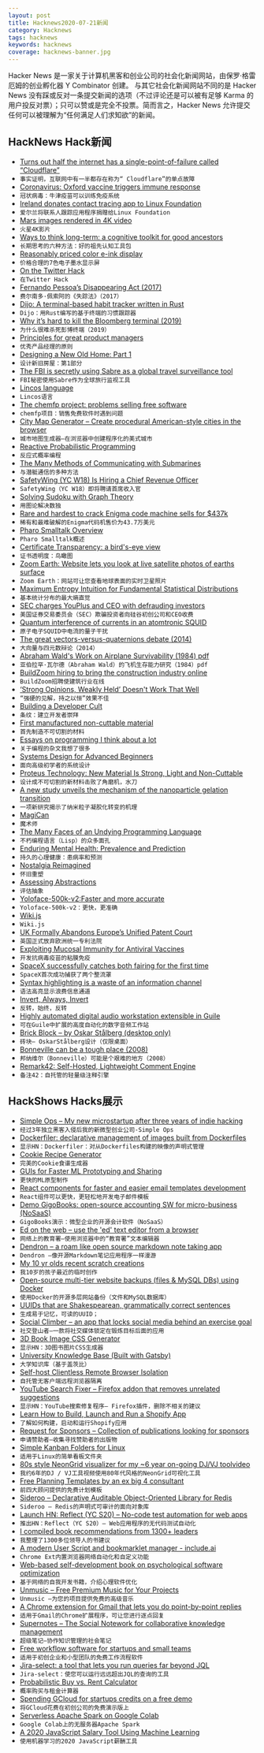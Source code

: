 ```yaml
---
layout: post
title: Hacknews2020-07-21新闻
category: Hacknews
tags: hacknews
keywords: hacknews
coverage: hacknews-banner.jpg
---
```


Hacker News 是一家关于计算机黑客和创业公司的社会化新闻网站，由保罗·格雷厄姆的创业孵化器 Y Combinator 创建。
与其它社会化新闻网站不同的是 Hacker News 没有踩或反对一条提交新闻的选项（不过评论还是可以被有足够 Karma 的用户投反对票）；只可以赞或是完全不投票。简而言之，Hacker News 允许提交任何可以被理解为“任何满足人们求知欲”的新闻。

## HackNews Hack新闻


- [Turns out half the internet has a single-point-of-failure called “Cloudflare”](https://easydns.com/blog/2020/07/20/turns-out-half-the-internet-has-a-single-point-of-failure-called-cloudflare/)
- `事实证明，互联网中有一半都存在称为“ Cloudflare”的单点故障`
- [Coronavirus: Oxford vaccine triggers immune response](https://www.bbc.co.uk/news/uk-53469839)
- `冠状病毒：牛津疫苗可以训练免疫系统`
- [Ireland donates contact tracing app to Linux Foundation](https://www.nearform.com/blog/ireland-donates-contact-tracing-app-to-linux-foundation/)
- `爱尔兰将联系人跟踪应用程序捐赠给Linux Foundation`
- [Mars images rendered in 4K video](https://www.youtube.com/watch?v=ZEyAs3NWH4A)
- `火星4K影片`
- [Ways to think long-term: a cognitive toolkit for good ancestors](https://blog.longnow.org/02020/07/20/six-ways-to-think-long-term-a-cognitive-toolkit-for-good-ancestors/)
- `长期思考的六种方法：好的祖先认知工具包`
- [Reasonably priced color e-ink display](https://www.waveshare.com/5.65inch-e-paper-module-f.htm)
- `价格合理的7色电子墨水显示屏`
- [On the Twitter Hack](https://www.schneier.com/blog/archives/2020/07/on_the_twitter_.html)
- `在Twitter Hack`
- [Fernando Pessoa’s Disappearing Act (2017)](https://www.newyorker.com/magazine/2017/09/04/fernando-pessoas-disappearing-act)
- `费尔南多·佩索阿的《失踪法》（2017）`
- [Dijo: A terminal-based habit tracker written in Rust](https://github.com/NerdyPepper/dijo)
- `Dijo：用Rust编写的基于终端的习惯跟踪器`
- [Why it’s hard to kill the Bloomberg terminal (2019)](https://marker.medium.com/why-its-hard-to-kill-the-bloomberg-terminal-61073482e496)
- `为什么很难杀死彭博终端（2019）`
- [Principles for great product managers](http://reeve.blog/blog/principles/)
- `优秀产品经理的原则`
- [Designing a New Old Home: Part 1](https://medium.com/@simon.sarris/designing-a-new-old-home-part-1-cf298b58ed41)
- `设计新旧房屋：第1部分`
- [The FBI is secretly using Sabre as a global travel surveillance tool](https://www.forbes.com/sites/thomasbrewster/2020/07/16/the-fbi-is-secretly-using-a-2-billion-company-for-global-travel-surveillance--the-us-could-do-the-same-to-track-covid-19)
- `FBI秘密使用Sabre作为全球旅行监视工具`
- [Lincos language](https://en.wikipedia.org/wiki/Lincos_language)
- `Lincos语言`
- [The chemfp project: problems selling free software](https://jcheminf.biomedcentral.com/articles/10.1186/s13321-019-0398-8#Sec24)
- `chemfp项目：销售免费软件时遇到问题`
- [City Map Generator – Create procedural American-style cities in the browser](https://maps.probabletrain.com/)
- `城市地图生成器–在浏览器中创建程序化的美式城市`
- [Reactive Probabilistic Programming](https://arxiv.org/abs/1908.07563)
- `反应式概率编程`
- [The Many Methods of Communicating with Submarines](https://hackaday.com/2020/07/15/the-many-methods-of-communicating-with-submarines/)
- `与潜艇通信的多种方法`
- [SafetyWing (YC W18) Is Hiring a Chief Revenue Officer](https://angel.co/company/safetywing-3/jobs/900187-chief-revenue-officer)
- `SafetyWing（YC W18）即将聘请首席收入官`
- [Solving Sudoku with Graph Theory](https://rakhman.info/blog/solving-sudoku-with-graph-theory/)
- `用图论解决数独`
- [Rare and hardest to crack Enigma code machine sells for $437k](https://www.zdnet.com/article/rare-and-hardest-to-crack-enigma-code-machine-sells-for-437000/)
- `稀有和最难破解的Enigma代码机售价为43.7万美元`
- [Pharo Smalltalk Overview](https://www.pharo.org/features)
- `Pharo Smalltalk概述`
- [Certificate Transparency: a bird's-eye view](https://emilymstark.com/2020/07/20/certificate-transparency-a-birds-eye-view.html)
- `证书透明度：鸟瞰图`
- [Zoom Earth: Website lets you look at live satellite photos of earths surface](https://zoom.earth/)
- `Zoom Earth：网站可让您查看地球表面的实时卫星照片`
- [Maximum Entropy Intuition for Fundamental Statistical Distributions](https://longintuition.com/2020/07/20/max-entropy-intuition.html)
- `基本统计分布的最大熵直觉`
- [SEC charges YouPlus and CEO with defrauding investors](https://www.sec.gov/news/press-release/2020-160)
- `美国证券交易委员会（SEC）欺骗投资者向硅谷初创公司和CEO收费`
- [Quantum interference of currents in an atomtronic SQUID](https://www.nature.com/articles/s41467-020-17185-6)
- `原子电子SQUID中电流的量子干扰`
- [The great vectors-versus-quaternions debate (2014)](https://fexpr.blogspot.com/2014/03/the-great-vectors-versus-quaternions.html)
- `大向量与四元数辩论（2014）`
- [Abraham Wald's Work on Airplane Survivability (1984) pdf](https://people.ucsc.edu/~msmangel/Wald.pdf)
- `亚伯拉罕·瓦尔德（Abraham Wald）的飞机生存能力研究（1984）pdf`
- [BuildZoom hiring to bring the construction industry online](https://jobs.lever.co/buildzoom)
- `BuildZoom招聘使建筑行业在线`
- [‘Strong Opinions, Weakly Held’ Doesn't Work That Well](https://commoncog.com/blog/strong-opinions-weakly-held-is-bad/)
- `“强硬的见解，持之以恒”效果不佳`
- [Building a Developer Cult](https://subvert.substack.com/p/stripe-building-a-developer-cult)
- `条纹：建立开发者崇拜`
- [First manufactured non-cuttable material](https://www.nature.com/articles/s41598-020-65976-0)
- `首先制造不可切割的材料`
- [Essays on programming I think about a lot](https://www.benkuhn.net/progessays/)
- `关于编程的杂文我想了很多`
- [Systems Design for Advanced Beginners](https://robertheaton.com/2020/04/06/systems-design-for-advanced-beginners/)
- `面向高级初学者的系统设计`
- [Proteus Technology: New Material Is Strong, Light and Non-Cuttable](https://scitechdaily.com/proteus-technology-new-material-is-strong-light-and-non-cuttable/)
- `设计成不可切割的新材料击败了角磨机，水刀`
- [A new study unveils the mechanism of the nanoparticle gelation transition](https://phys.org/news/2020-07-unveils-mechanism-nanoparticle-gelation-transition.html)
- `一项新研究揭示了纳米粒子凝胶化转变的机理`
- [MagiCan](https://en.wikipedia.org/wiki/MagiCan)
- `魔术师`
- [The Many Faces of an Undying Programming Language](http://jakob.space/blog/thoughts-on-lisps.html)
- `不朽编程语言（Lisp）的众多面孔`
- [Enduring Mental Health: Prevalence and Prediction](https://www.ncbi.nlm.nih.gov/pmc/articles/PMC5304549/)
- `持久的心理健康：患病率和预测`
- [Nostalgia Reimagined](https://aeon.co/essays/nostalgia-doesnt-need-real-memories-an-imagined-past-works-as-well)
- `怀旧重塑`
- [Assessing Abstractions](https://stopa.io/post/245)
- `评估抽象`
- [Yoloface-500k-v2:Faster and more accurate](https://github.com/dog-qiuqiu/MobileNetv2-YOLOV3#wider-face-val)
- `Yoloface-500k-v2：更快，更准确`
- [Wiki.js](http://wiki.js.org)
- `Wiki.js`
- [UK Formally Abandons Europe’s Unified Patent Court](https://www.theregister.com/2020/07/21/uk_abandons_upc/)
- `英国正式放弃欧洲统一专利法院`
- [Exploiting Mucosal Immunity for Antiviral Vaccines](https://sci-hub.tw/10.1146/annurev-immunol-032414-112315)
- `开发抗病毒疫苗的粘膜免疫`
- [SpaceX successfully catches both fairing for the first time](https://www.engadget.com/space-x-falcon-9-005622474.html)
- `SpaceX首次成功捕获了两个整流罩`
- [Syntax highlighting is a waste of an information channel](https://buttondown.email/hillelwayne/archive/syntax-highlighting-is-a-waste-of-an-information/)
- `语法高亮显示浪费信息通道`
- [Invert, Always, Invert](https://www.anup.io/2020/07/20/invert-always-invert/)
- `反转，始终，反转`
- [Highly automated digital audio workstation extensible in Guile](https://www.zrythm.org)
- `可在Guile中扩展的高度自动化的数字音频工作站`
- [Brick Block – by Oskar Stålberg (desktop only)](http://oskarstalberg.com/game/house/index.html)
- `砖块– OskarStålberg设计（仅限桌面）`
- [Bonneville can be a tough place (2008)](https://saltflats.com/stuck.htm)
- `邦纳维尔（Bonneville）可能是个艰难的地方（2008）`
- [Remark42: Self-Hosted, Lightweight Comment Engine](https://github.com/umputun/remark42)
- `备注42：自托管的轻量级注释引擎`


## HackShows Hacks展示

- [ Simple Ops – My new microstartup after three years of indie hacking](https://simpleops.io/)
- `经过3年独立黑客入侵后我的新微型创业公司-Simple Ops`
- [ Dockerfiler: declarative management of images built from Dockerfiles](https://github.com/jbergknoff/Dockerfiler)
- `显示HN：Dockerfiler：对从Dockerfiles构建的映像的声明式管理`
- [ Cookie Recipe Generator](https://thecookie.website/)
- `完美的Cookie食谱生成器`
- [ GUIs for Faster ML Prototyping and Sharing](http://github.com/gradio-app/gradio)
- `更快的ML原型制作`
- [ React components for faster and easier email templates development](https://github.com/muil-io/components)
- `React组件可以更快，更轻松地开发电子邮件模板`
- [ Demo GigoBooks: open-source accounting SW for micro-business (NoSaaS)](https://gigobooks.github.io/demo/)
- `GigoBooks演示：微型企业的开源会计软件（NoSaaS）`
- [ Ed on the web – use the 'ed' text editor from a browser](https://ed.penalosa.dev/)
- `网络上的教育署–使用浏览器中的“教育署”文本编辑器`
- [ Dendron – a roam like open source markdown note taking app](https://www.dendron.so/)
- `Dendron –像开源Markdown笔记应用程序一样漫游`
- [ My 10 yr olds recent scratch creations](item?id=23892698)
- `我10岁的孩子最近的临时创作`
- [ Open-source multi-tier website backups (files & MySQL DBs) using Docker](https://tractorbeam.me/)
- `使用Docker的开源多层网站备份（文件和MySQL数据库）`
- [ UUIDs that are Shakespearean, grammatically correct sentences](https://github.com/Debdut/uuid-readable)
- `生成易于记忆，可读的UUID；`
- [ Social Climber – an app that locks social media behind an exercise goal](https://socialclimberapp.com/)
- `社交登山者–一款将社交媒体锁定在锻炼目标后面的应用`
- [ 3D Book Image CSS Generator](https://3d-book-css.netlify.app/)
- `显示HN：3D图书图片CSS生成器`
- [ University Knowledge Base (Built with Gatsby)](https://pittcs.wiki/)
- `大学知识库（基于盖茨比）`
- [ Self-host Clientless Remote Browser Isolation](https://start.cloudbrowser.xyz/?rubi)
- `自托管无客户端远程浏览器隔离`
- [ YouTube Search Fixer – Firefox addon that removes unrelated suggestions](https://addons.mozilla.org/en-US/firefox/addon/youtube-suite-search-fixer/)
- `显示HN：YouTube搜索修复程序– Firefox插件，删除不相关的建议`
- [ Learn How to Build, Launch and Run a Shopify App](https://courses.iangrabill.com/how-to-build-a-shopify-app)
- `了解如何构建，启动和运行Shopify应用`
- [ Request for Sponsors – Collection of publications looking for sponsors](https://www.requestforsponsors.com/)
- `申请赞助者–收集寻找赞助者的出版物`
- [ Simple Kanban Folders for Linux](https://github.com/san-kumar/kanban)
- `适用于Linux的简单看板文件夹`
- [ 80s style NeonGrid visualizer for my ~6 year on-going DJ/VJ toolvideo](https://www.youtube.com/watch?v=50JxBTVGmi0)
- `我约6年的DJ / VJ工具视频使用80年代风格的NeonGrid可视化工具`
- [ Free Planning Templates by an ex big 4 consultant](https://slidegameio.squarespace.com/5free)
- `前四大顾问提供的免费计划模板`
- [ Sideroo – Declarative Auditable Object-Oriented Library for Redis](https://github.com/ntd251/sideroo)
- `Sideroo – Redis的声明式可审计的面向对象库`
- [Launch HN: Reflect (YC S20) – No-code test automation for web apps](item?id=23897626)
- `推出HN：Reflect（YC S20）– Web应用程序的无代码测试自动化`
- [ I compiled book recommendations from 1300+ leaders](https://readthistwice.com/people)
- `我整理了1300多位领导人的书建议`
- [ A modern User Script and bookmarklet manager - include.ai](https://www.include.ai/?ref=LehPEyje)
- `Chrome Ext内置浏览器网络自动化和自定义功能`
- [ Web-based self-development book on psychological software optimization](https://designingthemind.org/book-vip/)
- `基于网络的自我开发书籍，介绍心理软件优化`
- [ Unmusic – Free Premium Music for Your Projects](https://alpha.projectium.network/project/unminus)
- `Unmusic –为您的项目提供免费的高级音乐`
- [ A Chrome extension for Gmail that lets you do point-by-point replies](https://chrome.google.com/webstore/detail/reformat-gmail-inline-quo/akndolpagcjaolannkpophkacklomagp)
- `适用于Gmail的Chrome扩展程序，可让您进行逐点回复`
- [ Supernotes – The Social Notework for collaborative knowledge management](https://supernotes.app/)
- `超级笔记–协作知识管理的社会笔记`
- [ Free workflow software for startups and small teams](https://www.pneumatic.app)
- `适用于初创企业和小型团队的免费工作流程软件`
- [ Jira-select: a tool that lets you run queries far beyond JQL](https://github.com/coddingtonbear/jira-select)
- `Jira-select：使您可以运行远远超出JQL的查询的工具`
- [ Probabilistic Buy vs. Rent Calculator](https://my.causal.app/models/8220)
- `概率购买与租金计算器`
- [ Spending GCloud for startups credits on a free demo](https://start.cloudbrowser.xyz/?demo!)
- `将GCloud花费在初创公司的免费演示版上`
- [ Serverless Apache Spark on Google Colab](https://colab.research.google.com/github/open-datastudio/spark-serverless/blob/master/notebooks/Spark_serverless_on_Colab.ipynb)
- `Google Colab上的无服务器Apache Spark`
- [ A 2020 JavaScript Salary Tool Using Machine Learning](https://camsjams.github.io/state-of-js-salary/)
- `使用机器学习的2020 JavaScript薪酬工具`

